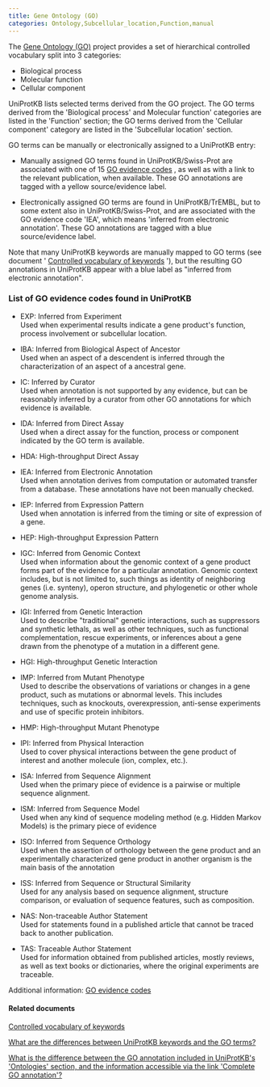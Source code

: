 ```yaml
---
title: Gene Ontology (GO)
categories: Ontology,Subcellular_location,Function,manual
---
```


The [Gene Ontology (GO)](http://www.geneontology.org/) project provides a set of hierarchical controlled vocabulary split into 3 categories:

-   Biological process
-   Molecular function
-   Cellular component

UniProtKB lists selected terms derived from the GO project. The GO terms derived from the 'Biological process' and Molecular function' categories are listed in the 'Function' section; the GO terms derived from the 'Cellular component' category are listed in the 'Subcellular location' section.

GO terms can be manually or electronically assigned to a UniProtKB entry:

-   Manually assigned GO terms found in UniProtKB/Swiss-Prot are associated with one of 15 [GO evidence codes](http://www.geneontology.org/GO.evidence.shtml?all) , as well as with a link to the relevant publication, when available. These GO annotations are tagged with a yellow source/evidence label.

<!-- -->

-   Electronically assigned GO terms are found in UniProtKB/TrEMBL, but to some extent also in UniProtKB/Swiss-Prot, and are associated with the GO evidence code 'IEA', which means 'inferred from electronic annotation'. These GO annotations are tagged with a blue source/evidence label.

Note that many UniProtKB keywords are manually mapped to GO terms (see document ' [Controlled vocabulary of keywords](http://www.uniprot.org/docs/keywlist) '), but the resulting GO annotations in UniProtKB appear with a blue label as "inferred from electronic annotation".

### List of GO evidence codes found in UniProtKB

-   EXP: Inferred from Experiment  
    Used when experimental results indicate a gene product's function, process involvement or subcellular location.

<!-- -->

-   IBA: Inferred from Biological Aspect of Ancestor  
    Used when an aspect of a descendent is inferred through the characterization of an aspect of a ancestral gene.

<!-- -->

-   IC: Inferred by Curator  
    Used when annotation is not supported by any evidence, but can be reasonably inferred by a curator from other GO annotations for which evidence is available.

<!-- -->

-   IDA: Inferred from Direct Assay  
    Used when a direct assay for the function, process or component indicated by the GO term is available.

<!-- -->

-   HDA: High-throughput Direct Assay

<!-- -->

-   IEA: Inferred from Electronic Annotation  
    Used when annotation derives from computation or automated transfer from a database. These annotations have not been manually checked.

<!-- -->

-   IEP: Inferred from Expression Pattern  
    Used when annotation is inferred from the timing or site of expression of a gene.

<!-- -->

-   HEP: High-throughput Expression Pattern

<!-- -->

-   IGC: Inferred from Genomic Context  
    Used when information about the genomic context of a gene product forms part of the evidence for a particular annotation. Genomic context includes, but is not limited to, such things as identity of neighboring genes (i.e. synteny), operon structure, and phylogenetic or other whole genome analysis.

<!-- -->

-   IGI: Inferred from Genetic Interaction  
    Used to describe "traditional" genetic interactions, such as suppressors and synthetic lethals, as well as other techniques, such as functional complementation, rescue experiments, or inferences about a gene drawn from the phenotype of a mutation in a different gene.

<!-- -->

-   HGI: High-throughput Genetic Interaction

<!-- -->

-   IMP: Inferred from Mutant Phenotype  
    Used to describe the observations of variations or changes in a gene product, such as mutations or abnormal levels. This includes techniques, such as knockouts, overexpression, anti-sense experiments and use of specific protein inhibitors.

<!-- -->

-   HMP: High-throughput Mutant Phenotype

<!-- -->

-   IPI: Inferred from Physical Interaction  
    Used to cover physical interactions between the gene product of interest and another molecule (ion, complex, etc.).

<!-- -->

-   ISA: Inferred from Sequence Alignment  
    Used when the primary piece of evidence is a pairwise or multiple sequence alignment.

<!-- -->

-   ISM: Inferred from Sequence Model  
    Used when any kind of sequence modeling method (e.g. Hidden Markov Models) is the primary piece of evidence

<!-- -->

-   ISO: Inferred from Sequence Orthology  
    Used when the assertion of orthology between the gene product and an experimentally characterized gene product in another organism is the main basis of the annotation

<!-- -->

-   ISS: Inferred from Sequence or Structural Similarity  
    Used for any analysis based on sequence alignment, structure comparison, or evaluation of sequence features, such as composition.

<!-- -->

-   NAS: Non-traceable Author Statement  
    Used for statements found in a published article that cannot be traced back to another publication.

<!-- -->

-   TAS: Traceable Author Statement  
    Used for information obtained from published articles, mostly reviews, as well as text books or dictionaries, where the original experiments are traceable.

Additional information: [GO evidence codes](http://www.geneontology.org/GO.evidence.shtml?all)

#### Related documents

[Controlled vocabulary of keywords](http://www.uniprot.org/docs/keywlist)

[What are the differences between UniProtKB keywords and the GO terms?](http://www.uniprot.org/help/keywords%5Fvs%5Fgo)

[What is the difference between the GO annotation included in UniProtKB's 'Ontologies' section, and the information accessible via the link 'Complete GO annotation'?](http://www.uniprot.org/help/complete%5Fgo%5Fannotation)
